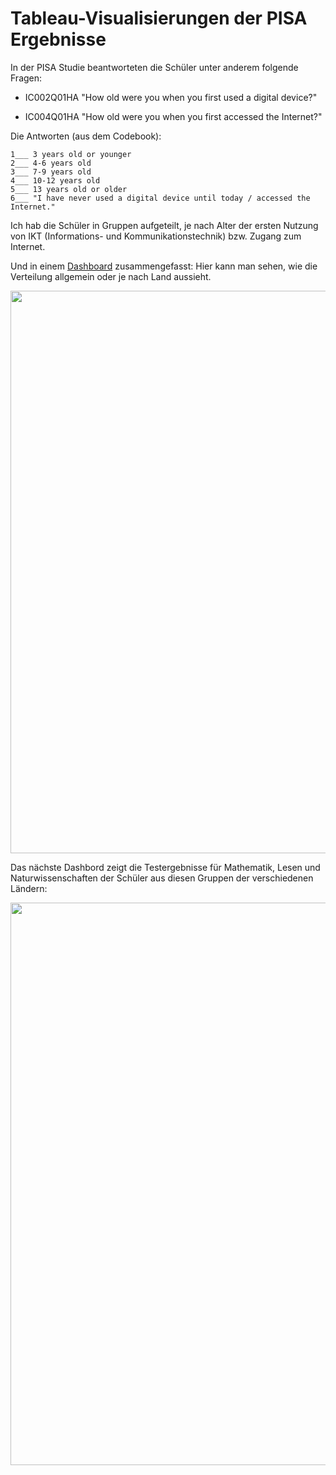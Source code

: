 # Tableau-Visualisierungen der PISA Ergebnisse 
In der PISA Studie beantworteten die Schüler unter anderem folgende Fragen:

- IC002Q01HA "How old were you when you first used a digital device?"

- IC004Q01HA "How old were you when you first accessed the Internet?"

Die Antworten (aus dem Codebook):

    1___ 3 years old or younger
    2___ 4-6 years old
    3___ 7-9 years old
    4___ 10-12 years old
    5___ 13 years old or older
    6___ "I have never used a digital device until today / accessed the Internet."

Ich hab die Schüler in  Gruppen aufgeteilt, je nach Alter der ersten Nutzung von IKT (Informations- und Kommunikationstechnik) bzw. Zugang zum Internet.

Und in einem [Dashboard](https://public.tableau.com/app/profile/oksana5012/viz/PISAStudyEnjoymentofusingdigitaldevicesandtestscores_/Story1?publish=yes) zusammengefasst: Hier kann man sehen, wie die Verteilung allgemein oder je nach Land aussieht.


<p align="center">
<kbd><img src="https://github.com/okirsch/Tableau-Visualisierungen/blob/main/Gruppen.gif" width="900"></kbd>
</p>

Das nächste Dashbord zeigt die Testergebnisse für Mathematik, Lesen und Naturwissenschaften der Schüler aus diesen Gruppen der verschiedenen Ländern:

<p align="center">
<kbd><img src="https://github.com/okirsch/Tableau-Visualisierungen/blob/main/Reading...gif" width="900"></kbd>
</p>


